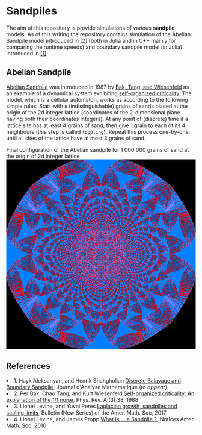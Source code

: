 # Sandpiles

The aim of this repository is provide simulations of various **sandpile** models.
As of this writing the repository contains simulation of the Abelian Sandpile model introduced in <a href="#ref-BTW">[2]</a> (both in Julia and in C++ mainly for comparing the runtime speeds) and boundary sandpile model (in Julia) introduced in <a href="#ref-AS">[1]</a>.

## Abelian Sandpile

<a href = "https://en.wikipedia.org/wiki/Abelian_sandpile_model">Abelian Sandpile</a> was introduced in 1987 by <a href="#ref-BTW">Bak, Tang, and Wiesenfeld</a> as an example of a dynamical system exhibiting <a href = "https://en.wikipedia.org/wiki/Self-organized_criticality">self-organized criticality</a>.
The model, which is a cellular automaton, works as according to the following simple rules. Start with `n` (indistinguishable) grains of  sands placed at the origin of the 2d integer lattice (coordinates of the 2-dimensional plane having both their coordinates integers). At any point of (discrete) time if a lattice site has at least 4 grains of sand, then give 1 grain to each of its 4 neighbours (this step is called `toppling`). Repeat this process one-by-one, until all sites of the lattice have at most 3 grains of sand. 

Final configuration of the Abelian sandpile for 1 000 000 grains of sand at the origin of 2d integer lattice
![Abelian Sandpile with 1 million grains of sand](https://github.com/hayk314/Sandpiles/blob/master/C%2B%2B/AbelSand/Debug/Abel1000000.png)


## References

<li id="ref-AS">1. Hayk Aleksanyan, and Henrik Shahgholian  <a href = "https://arxiv.org/abs/1607.01525">Discrete Balayage and Boundary Sandpile</a>, Journal d'Analyse Mathematique (<i>to appear</i>) </li> 


<li id="ref-BTW">2. Per Bak, Chao Tang, and Kurt Wiesenfeld <a href = "https://journals.aps.org/prl/abstract/10.1103/PhysRevLett.59.381">Self-organized criticality: An explanation of the 1/f noise</a>, Phys. Rev. A (3) 38, 1988</li>


<li id="ref-LPer">3. Lionel Levine, and Yuval Peres <a href = "https://arxiv.org/abs/1611.00411">Laplacian growth, sandpiles and scaling limits</a>, Bulletin (New Series) of the Amer. Math. Soc, 2017</li>


<li id="ref-LProp">4. Lionel Levine, and James Propp <a href ="https://www.ams.org/notices/201008/rtx100800976p.pdf">What is ... a Sandpile ?</a>, Notices Amer. Math. Soc, 2010</li>

